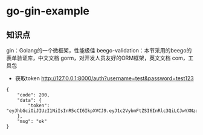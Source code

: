 # go-gin-example

## 知识点

gin：Golang的一个微框架，性能极佳
beego-validation：本节采用的beego的表单验证库，中文文档
gorm，对开发人员友好的ORM框架，英文文档
com，工具包

- 获取token
http://127.0.0.1:8000/auth?username=test&password=test123

```
{
    "code": 200,
    "data": {
        "token": "eyJhbGciOiJIUzI1NiIsInR5cCI6IkpXVCJ9.eyJ1c2VybmFtZSI6InRlc3QiLCJwYXNzd29yZCI6InRlc3QxMjMiLCJleHAiOjE2MDQ1NTA1OTUsImlzcyI6InJlYXBlcmhlcm8ifQ.JFu6Eapq0IUYsPvir6SnLbsxnC4KuWlKPf78ONw3gkE"
    },
    "msg": "ok"
}
```